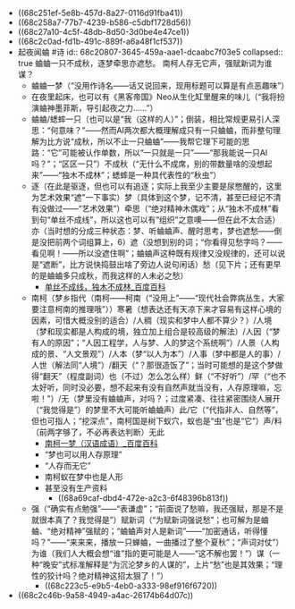 - ((68c251ef-5e8b-457d-8a27-0116d91fba41))
- ((68c258a7-77b7-4239-b586-c5dbf1728d56))
- ((68c27a10-4c5f-48db-8d50-3d0be4e47ce1))
- ((68c2c0ad-fd1b-491c-889f-a6a48f1cf537))
- 起夜闻蛐 #诗
  id:: 68c20807-3645-459a-aae1-dcaabc7f03e5
  collapsed:: true
  蛐蛐一只不成秋，逐梦牵思亦遮愁。
  南柯人存无它声，强赋新词为谁谋？
	- 蛐蛐一梦（“没用作诗名——话又说回来，现用标题可以算是有点恶趣味”）
	- 在夜里起床，也可以有《黑客帝国》Neo从生化缸里醒来的味儿（“我将扮演蛐神墨菲斯，导引起夜之力......”）
	- 蛐蛐/蟋蟀一只（也可以是“我（这样的人）”；倒装，相比常规更易引人深思：“何意味？”——然而AI两次都大概理解成只有一只蛐蛐，而非整句理解为比方说“成秋，所以不止一只蛐蛐”——我帮它理下可能的思路：“它”可能被认作单数，所以“一只就是一只”——“那我能说一只AI吗？”；“区区一只”）不成秋（“无什么不成席，别的带数量啥的没想起来”——“独木不成林”；蟋蟀是一种具代表性的“秋虫”）
	- 逐（在此是驱逐，但也可以有追逐；实际上我至少主要是尿憋醒的，这里为艺术效果“遮”一下事实）梦（具体到这个梦，记不清，甚至已经记不清有没做过——“艺术效果”）牵思（“绝对精神木偶戏”；从“独木不成林”看到句“单丝不成线”，所以这也可以有“组织”之意噢——但在此不太合适）亦（当时想的分成三种状态：梦、听蛐蛐声、醒时思考，梦也遮愁——倒是没把前两个词组算上，6）遮（没想到别的词；“你看得见愁字吗？——看见啊！——所以没遮住啊”；蛐蛐声这种既有规律又没规律的，还可以说是“遮断”，比方说快捣鼓出啥了旁边人说句闲话）愁（见下片；还有更早的是蛐蛐多只成秋，而我这样的人未必之愁）
		- [单丝不成线，独木不成林_百度百科](https://baike.baidu.com/item/%E5%8D%95%E4%B8%9D%E4%B8%8D%E6%88%90%E7%BA%BF%EF%BC%8C%E7%8B%AC%E6%9C%A8%E4%B8%8D%E6%88%90%E6%9E%97/22943720)
	- 南柯（梦乡指代（南柯——柯南（“没用上”——“现代社会弊病丛生，大家要注意柯南的推理哦”））寒暑（想表达还有天凉下来才容易有这样心境的因素，可惜大概没别的适合）/人稠（现实和梦中人都不算少？）/人境（梦和现实都是人构成的境，独立加上组合是较高级的解法）/人因（“梦有人的原因”；“人因工程学，人与梦、人的梦这个系统啊”）/人景（人构成的景、“人文景观”）/人本（梦“以人为本”）/人事（梦中都是人的事）/人世（解法同“人境”）/翻天（“？那很造饭了”；当时可能想的是这个梦做得“翻天”（程度副词）也（不过）怎么怎么样）鲜（“不好听”）/罕（“也不太好听，同时没必要，想不起来有没有自然声就当没有，人存原理嘛，忘啦！”）/无（梦里没有蛐蛐声，对吗？；过度紧凑、往往紧密围绕人展开（“我觉得是”）的梦里不大可能听蛐蛐声）此/它（“代指非人、自然等”，但也可指人；“挖深点”，南柯国是树下蚁穴，蚁也是“虫”也是“它”）声/料（前两字够了，不必再表达判断）无此
		- [南柯一梦（汉语成语）_百度百科](https://baike.baidu.com/item/%E5%8D%97%E6%9F%AF%E4%B8%80%E6%A2%A6/818832)
		- “梦也可以用人存原理”
		- “人存而无它”
		- 南柯蚁在梦中也是人形
		- 甚至没有生产资料
			- ((68a69caf-dbd4-472e-a2c3-6f48396b813f))
	- 强（“确实有点勉强”——“表谦虚”；“前面说了愁嘛，我还强赋，那是不是就很本真了？我觉得是”）赋新词（“为赋新词强说愁”；也可解为是蛐蛐、“绝对精神”强赋的；“蛐蛐声对人是新词”——“加密通话，听得懂吗？”——“来来来，播放一只蝉蛐，一曲播过了整个夏秋”；“声词对仗”）为谁（我们人大概会想“谁”指的更可能是人——“这不解也罢！”）谋（一种“晚安”式标准解释是“为沉沦梦乡的人谋的”，上片“愁”也是其效果；“理性的狡计吗？绝对精神这招太狠了！”）
		- ((68c223c5-e9b5-4eb0-a333-98ef916f6720))
- ((68c2c46b-9a58-4949-a4ac-26174b64d07c))